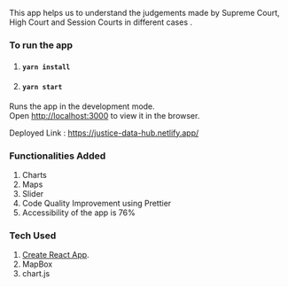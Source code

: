 This app helps us to understand the judgements made by Supreme Court, High Court and Session Courts in different cases .

### To run the app

1. #### `yarn install`

2. #### `yarn start`

Runs the app in the development mode.<br />
Open [http://localhost:3000](http://localhost:3000) to view it in the browser.

Deployed Link : https://justice-data-hub.netlify.app/

### Functionalities Added

1. Charts
2. Maps
3. Slider
4. Code Quality Improvement using Prettier
5. Accessibility of the app is 76%

### Tech Used

1. [Create React App](https://github.com/facebook/create-react-app).
2. MapBox
3. chart.js
